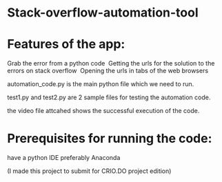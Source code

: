 # Stack-overflow-automation-tool

# Features of the app:
Grab the error from a python code 
Getting the urls for the solution to the errors on stack overflow 
Opening the urls in tabs of the web browsers

automation_code.py is the main python file which we need to run.

test1.py and test2.py are 2 sample files for testing the automation code.

the video file attcahed shows the successful execution of the code.


# Prerequisites for running the code:
have a python IDE preferably Anaconda



















(I made this project to submit for CRIO.DO project edition)

